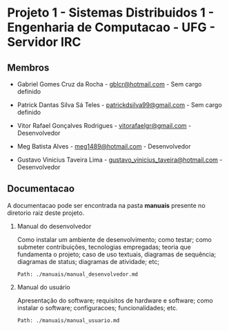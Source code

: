 # Projeto 1 - Sistemas Distribuidos 1 - Engenharia de Computacao - UFG - Servidor IRC

## Membros

* Gabriel Gomes Cruz da Rocha - gblcr@hotmail.com - Sem cargo definido

* Patrick Dantas Silva Sá Teles - patrickdsilva99@gmail.com - Sem cargo definido

* Vitor Rafael Gonçalves Rodrigues - vitorafaelgr@gmail.com - Desenvolvedor

* Meg Batista Alves - meg1489@hotmail.com - Desenvolvedor

* Gustavo Vinicius Taveira Lima - gustavo_vinicius_taveira@hotmail.com - Desenvolvedor

## Documentacao

A documentacao pode ser encontrada na pasta **manuais** presente no diretorio raiz deste projeto.

1. Manual do desenvolvedor

    Como instalar um ambiente de desenvolvimento; como testar; como submeter contribuições, tecnologias empregadas; teoria que fundamenta o projeto; caso de uso textuais, diagramas de sequência; diagramas de status; diagramas de atividade;  etc;
    ```
    Path: ./manuais/manual_desenvolvedor.md
    ```
2. Manual do usuário
    
    Apresentação do software; requisitos de hardware e software; como instalar o software; configuracoes; funcionalidades; etc.
    ```
    Path: ./manuais/manual_usuario.md
    ```

